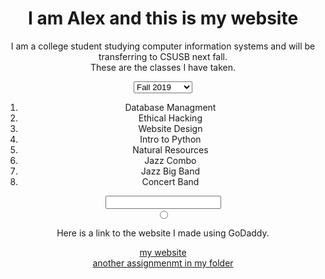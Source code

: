 <html>
    <head>
        <title>
       Homepage
        </title>
            <meta charset="UTF-8">    
    </head>
    
       
   <body style="text-align:center">
   <h1>I am Alex and this is my website</h1>
</body>

    
<p>I am a college student studying computer information systems and will be transferring to CSUSB next fall.<br> These are the classes I have taken.</p>
     <select>
    <option value="fall2019">Fall 2019</option>
    <option value="spring2020">Spring 2020</option>     
    </select>
<ol>    
    <li>Database Managment</li>
    <li>Ethical Hacking</li>
    <li>Website Design</li>
    <li>Intro to Python</li>
    <li>Natural Resources</li>
    <li>Jazz Combo</li>
    <li>Jazz Big Band</li>
    <li>Concert Band</li>
        
</ol>

<input type="password"><br>
<input type=radio>

<p>Here is a link to the website I made using GoDaddy.</p>
    <a href="https://alexanderedsell.com/" target="_blank">my website</a>
<nav><a href="html%20exercise.PNG">another assignmenmt in my folder</a></nav>


</html>

